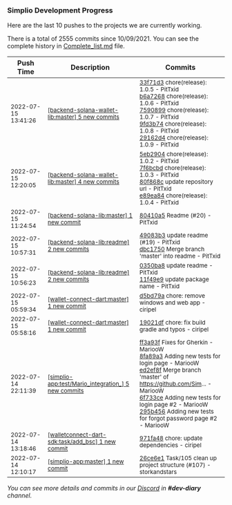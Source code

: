 
### Simplio Development Progress

Here are the last 10 pushes to the projects we are currently working.

There is a total of 2555 commits since 10/09/2021. You can see the complete history in
 [Complete_list.md](Complete_list.md) file.

| Push Time | Description | Commits |
| --- | --- | --- |
| <sub>2022-07-15 13:41:26</sub> | <sub>[[backend-solana-wallet-lib:master] 5 new commits](https://github.com/SimplioOfficial/backend-solana-wallet-lib/compare/e89ea8419eca...29162d419587)</sub> | <sub>[33f71d3](https://github.com/SimplioOfficial/backend-solana-wallet-lib/commit/33f71d3a529b3561d9d095d2c375a81ca973fdef) chore(release): 1.0.5 - PitTxid<br>[b6a7268](https://github.com/SimplioOfficial/backend-solana-wallet-lib/commit/b6a7268cb85f646b8e4a768c4d19c1d580b57552) chore(release): 1.0.6 - PitTxid<br>[7590899](https://github.com/SimplioOfficial/backend-solana-wallet-lib/commit/7590899e0a9dcb2b1ee418f060729bc9a5d2f3bc) chore(release): 1.0.7 - PitTxid<br>[9fd3b74](https://github.com/SimplioOfficial/backend-solana-wallet-lib/commit/9fd3b74b7a367199bca588b889283ee31b899d11) chore(release): 1.0.8 - PitTxid<br>[29162d4](https://github.com/SimplioOfficial/backend-solana-wallet-lib/commit/29162d41958756349158d05bd3ffda31982cb3fc) chore(release): 1.0.9 - PitTxid</sub> |
| <sub>2022-07-15 12:20:05</sub> | <sub>[[backend-solana-wallet-lib:master] 4 new commits](https://github.com/SimplioOfficial/backend-solana-wallet-lib/compare/80410a5ef011...e89ea8419eca)</sub> | <sub>[5eb2904](https://github.com/SimplioOfficial/backend-solana-wallet-lib/commit/5eb2904cc3eb3f2e885f9e289c4cd8f76dc330dc) chore(release): 1.0.2 - PitTxid<br>[7f6bcbd](https://github.com/SimplioOfficial/backend-solana-wallet-lib/commit/7f6bcbd466f6c7f51c9c6cbe247d2c7b79749c00) chore(release): 1.0.3 - PitTxid<br>[80f868c](https://github.com/SimplioOfficial/backend-solana-wallet-lib/commit/80f868c1eac271fda6b0a3cc45d5141a43f0261d) update repository url - PitTxid<br>[e89ea84](https://github.com/SimplioOfficial/backend-solana-wallet-lib/commit/e89ea8419ecaa45d4e592b10942621cacf16f320) chore(release): 1.0.4 - PitTxid</sub> |
| <sub>2022-07-15 11:24:54</sub> | <sub>[[backend-solana-lib:master] 1 new commit](https://github.com/SimplioOfficial/backend-solana-lib/commit/80410a5ef0111ca8c20b8b56856c47fb586f829a)</sub> | <sub>[80410a5](https://github.com/SimplioOfficial/backend-solana-lib/commit/80410a5ef0111ca8c20b8b56856c47fb586f829a) Readme (#20) - PitTxid</sub> |
| <sub>2022-07-15 10:57:31</sub> | <sub>[[backend-solana-lib:readme] 2 new commits](https://github.com/SimplioOfficial/backend-solana-lib/compare/11f49e9b1232...dbc17502d5ad)</sub> | <sub>[49083b3](https://github.com/SimplioOfficial/backend-solana-lib/commit/49083b35b0768fc19e49f861b98ec7dd8d23bb86) update readme (#19) - PitTxid<br>[dbc1750](https://github.com/SimplioOfficial/backend-solana-lib/commit/dbc17502d5ada434aad54dfb135389bd787bb3b0) Merge branch 'master' into readme - PitTxid</sub> |
| <sub>2022-07-15 10:56:23</sub> | <sub>[[backend-solana-lib:readme] 2 new commits](https://github.com/SimplioOfficial/backend-solana-lib/compare/0350ba85a090^...11f49e9b1232)</sub> | <sub>[0350ba8](https://github.com/SimplioOfficial/backend-solana-lib/commit/0350ba85a090fc2bc2081b78f7ebb9f687069b42) update readme - PitTxid<br>[11f49e9](https://github.com/SimplioOfficial/backend-solana-lib/commit/11f49e9b1232900d8dbfa1d45c60e09b52e440a7) update package name - PitTxid</sub> |
| <sub>2022-07-15 05:59:34</sub> | <sub>[[wallet-connect-dart:master] 1 new commit](https://github.com/SimplioOfficial/wallet-connect-dart/commit/d5bd79af8d34589ad8f198b2cbf2d2796c06d38a)</sub> | <sub>[d5bd79a](https://github.com/SimplioOfficial/wallet-connect-dart/commit/d5bd79af8d34589ad8f198b2cbf2d2796c06d38a) chore: remove windows and web app - ciripel</sub> |
| <sub>2022-07-15 05:58:16</sub> | <sub>[[wallet-connect-dart:master] 1 new commit](https://github.com/SimplioOfficial/wallet-connect-dart/commit/19021df8e7954f3a72b11e415fc64f0c0d6fe632)</sub> | <sub>[19021df](https://github.com/SimplioOfficial/wallet-connect-dart/commit/19021df8e7954f3a72b11e415fc64f0c0d6fe632) chore: fix build gradle and typos - ciripel</sub> |
| <sub>2022-07-14 22:11:39</sub> | <sub>[[simplio-app:test/Mario\_integration\_] 5 new commits](https://github.com/SimplioOfficial/simplio-app/compare/ff3a93f63810^...295b456a2f3e)</sub> | <sub>[ff3a93f](https://github.com/SimplioOfficial/simplio-app/commit/ff3a93f6381011ab2c1239765ab2a01b6feef005) Fixes for Gherkin - MariooW<br>[8fa89a3](https://github.com/SimplioOfficial/simplio-app/commit/8fa89a3d5ed4af444a0c167f1bce550d4a700f40) Adding new tests for login page - MariooW<br>[ed2ef8f](https://github.com/SimplioOfficial/simplio-app/commit/ed2ef8ff30d79a4d0040981a85520b7c07223461) Merge branch 'master' of https://github.com/Sim... - MariooW<br>[6f733ce](https://github.com/SimplioOfficial/simplio-app/commit/6f733ce62ef4a538e414d28e95464e5c9d5bc78b) Adding new tests for login page #2 - MariooW<br>[295b456](https://github.com/SimplioOfficial/simplio-app/commit/295b456a2f3e9fa12531a19307b9ebc0f310bb0c) Adding new tests for forgot password page #2 - MariooW</sub> |
| <sub>2022-07-14 13:18:46</sub> | <sub>[[walletconnect-dart-sdk:task/add\_bsc] 1 new commit](https://github.com/SimplioOfficial/walletconnect-dart-sdk/commit/971fa484c2a0de1c4de2a269638ddc237ce1387b)</sub> | <sub>[971fa48](https://github.com/SimplioOfficial/walletconnect-dart-sdk/commit/971fa484c2a0de1c4de2a269638ddc237ce1387b) chore: update dependencies - ciripel</sub> |
| <sub>2022-07-14 12:10:17</sub> | <sub>[[simplio-app:master] 1 new commit](https://github.com/SimplioOfficial/simplio-app/commit/26ce6e171cdf669c75e46d93e964430e7a4decd4)</sub> | <sub>[26ce6e1](https://github.com/SimplioOfficial/simplio-app/commit/26ce6e171cdf669c75e46d93e964430e7a4decd4) Task/105 clean up project structure (#107) - storkandstars</sub> |

_You can see more details and commits in our [Discord](https://discord.gg/aKhjuwZmdP) in **#dev-diary** channel._
